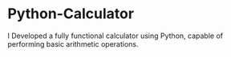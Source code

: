 # Python-Calculator
I Developed a fully functional calculator using Python, capable of performing basic arithmetic operations.
